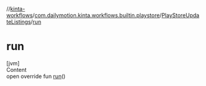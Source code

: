 //[kinta-workflows](../../../index.md)/[com.dailymotion.kinta.workflows.builtin.playstore](../index.md)/[PlayStoreUpdateListings](index.md)/[run](run.md)



# run  
[jvm]  
Content  
open override fun [run](run.md)()  



